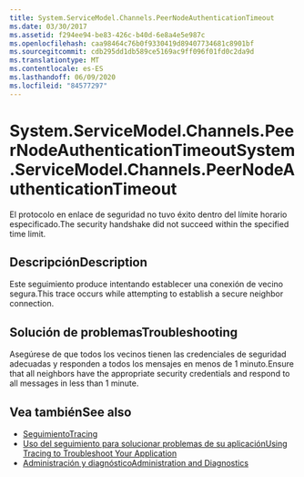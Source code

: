 ```yaml
---
title: System.ServiceModel.Channels.PeerNodeAuthenticationTimeout
ms.date: 03/30/2017
ms.assetid: f294ee94-be83-426c-b40d-6e8a4e5e987c
ms.openlocfilehash: caa98464c76b0f9330419d89407734681c8901bf
ms.sourcegitcommit: cdb295dd1db589ce5169ac9ff096f01fd0c2da9d
ms.translationtype: MT
ms.contentlocale: es-ES
ms.lasthandoff: 06/09/2020
ms.locfileid: "84577297"
---
```

# <a name="systemservicemodelchannelspeernodeauthenticationtimeout"></a><span data-ttu-id="e42f4-102">System.ServiceModel.Channels.PeerNodeAuthenticationTimeout</span><span class="sxs-lookup"><span data-stu-id="e42f4-102">System.ServiceModel.Channels.PeerNodeAuthenticationTimeout</span></span>
<span data-ttu-id="e42f4-103">El protocolo en enlace de seguridad no tuvo éxito dentro del límite horario especificado.</span><span class="sxs-lookup"><span data-stu-id="e42f4-103">The security handshake did not succeed within the specified time limit.</span></span>  
  
## <a name="description"></a><span data-ttu-id="e42f4-104">Descripción</span><span class="sxs-lookup"><span data-stu-id="e42f4-104">Description</span></span>  
 <span data-ttu-id="e42f4-105">Este seguimiento produce intentando establecer una conexión de vecino segura.</span><span class="sxs-lookup"><span data-stu-id="e42f4-105">This trace occurs while attempting to establish a secure neighbor connection.</span></span>  
  
## <a name="troubleshooting"></a><span data-ttu-id="e42f4-106">Solución de problemas</span><span class="sxs-lookup"><span data-stu-id="e42f4-106">Troubleshooting</span></span>  
 <span data-ttu-id="e42f4-107">Asegúrese de que todos los vecinos tienen las credenciales de seguridad adecuadas y responden a todos los mensajes en menos de 1 minuto.</span><span class="sxs-lookup"><span data-stu-id="e42f4-107">Ensure that all neighbors have the appropriate security credentials and respond to all messages in less than 1 minute.</span></span>  
  
## <a name="see-also"></a><span data-ttu-id="e42f4-108">Vea también</span><span class="sxs-lookup"><span data-stu-id="e42f4-108">See also</span></span>

- [<span data-ttu-id="e42f4-109">Seguimiento</span><span class="sxs-lookup"><span data-stu-id="e42f4-109">Tracing</span></span>](index.md)
- [<span data-ttu-id="e42f4-110">Uso del seguimiento para solucionar problemas de su aplicación</span><span class="sxs-lookup"><span data-stu-id="e42f4-110">Using Tracing to Troubleshoot Your Application</span></span>](using-tracing-to-troubleshoot-your-application.md)
- [<span data-ttu-id="e42f4-111">Administración y diagnóstico</span><span class="sxs-lookup"><span data-stu-id="e42f4-111">Administration and Diagnostics</span></span>](../index.md)
